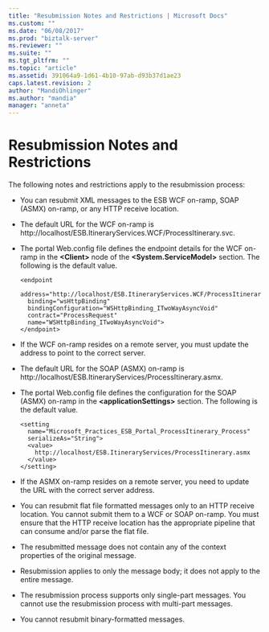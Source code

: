 ```yaml
---
title: "Resubmission Notes and Restrictions | Microsoft Docs"
ms.custom: ""
ms.date: "06/08/2017"
ms.prod: "biztalk-server"
ms.reviewer: ""
ms.suite: ""
ms.tgt_pltfrm: ""
ms.topic: "article"
ms.assetid: 391064a9-1d61-4b10-97ab-d93b37d1ae23
caps.latest.revision: 2
author: "MandiOhlinger"
ms.author: "mandia"
manager: "anneta"
---
```

# Resubmission Notes and Restrictions
The following notes and restrictions apply to the resubmission process:  
  
-   You can resubmit XML messages to the ESB WCF on-ramp, SOAP (ASMX) on-ramp, or any HTTP receive location.  
  
-   The default URL for the WCF on-ramp is http://localhost/ESB.ItineraryServices.WCF/ProcessItinerary.svc.  
  
-   The portal Web.config file defines the endpoint details for the WCF on-ramp in the **\<Client>** node of the **\<System.ServiceModel>** section. The following is the default value.  
  
    ```  
    <endpoint  
      address="http://localhost/ESB.ItineraryServices.WCF/ProcessItinerary.svc"  
      binding="wsHttpBinding"  
      bindingConfiguration="WSHttpBinding_ITwoWayAsyncVoid"  
      contract="ProcessRequest"   
      name="WSHttpBinding_ITwoWayAsyncVoid">                  
    </endpoint>  
    ```  
  
-   If the WCF on-ramp resides on a remote server, you must update the address to point to the correct server.  
  
-   The default URL for the SOAP (ASMX) on-ramp is http://localhost/ESB.ItineraryServices/ProcessItinerary.asmx.  
  
-   The portal Web.config file defines the configuration for the SOAP (ASMX) on-ramp in the **\<applicationSettings>** section. The following is the default value.  
  
    ```  
    <setting   
      name="Microsoft_Practices_ESB_Portal_ProcessItinerary_Process"  
      serializeAs="String">  
      <value>  
        http://localhost/ESB.ItineraryServices/ProcessItinerary.asmx  
      </value>  
    </setting>  
    ```  
  
-   If the ASMX on-ramp resides on a remote server, you need to update the URL with the correct server address.  
  
-   You can resubmit flat file formatted messages only to an HTTP receive location. You cannot submit them to a WCF or SOAP on-ramp. You must ensure that the HTTP receive location has the appropriate pipeline that can consume and/or parse the flat file.  
  
-   The resubmitted message does not contain any of the context properties of the original message.  
  
-   Resubmission applies to only the message body; it does not apply to the entire message.  
  
-   The resubmission process supports only single-part messages. You cannot use the resubmission process with multi-part messages.  
  
-   You cannot resubmit binary-formatted messages.